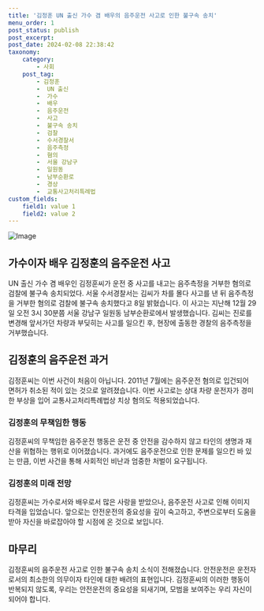 ```yaml
---
title: '김정훈 UN 출신 가수 겸 배우의 음주운전 사고로 인한 불구속 송치'
menu_order: 1
post_status: publish
post_excerpt: 
post_date: 2024-02-08 22:38:42
taxonomy:
    category:
        - 사회
    post_tag:
        - 김정훈
        -  UN 출신
        -  가수
        -  배우
        -  음주운전
        -  사고
        -  불구속 송치
        -  검찰
        -  수서경찰서
        -  음주측정
        -  혐의
        -  서울 강남구
        -  일원동
        -  남부순환로
        -  경상
        -  교통사고처리특례법
custom_fields:
    field1: value 1
    field2: value 2
---
```


![Image](https://imgnews.pstatic.net/image/088/2024/02/08/0000861562_001_20240208183501154.png?type=w647)

## 가수이자 배우 김정훈의 음주운전 사고
UN 출신 가수 겸 배우인 김정훈씨가 운전 중 사고를 내고는 음주측정을 거부한 혐의로 검찰에 불구속 송치되었다. 서울 수서경찰서는 김씨가 차를 몰다 사고를 낸 뒤 음주측정을 거부한 혐의로 검찰에 불구속 송치했다고 8일 밝혔습니다. 이 사고는 지난해 12월 29일 오전 3시 30분쯤 서울 강남구 일원동 남부순환로에서 발생했습니다. 김씨는 진로를 변경해 앞서가던 차량과 부딪히는 사고를 일으킨 후, 현장에 출동한 경찰의 음주측정을 거부했습니다.
## 김정훈의 음주운전 과거
김정훈씨는 이번 사건이 처음이 아닙니다. 2011년 7월에는 음주운전 혐의로 입건되어 면허가 취소된 적이 있는 것으로 알려졌습니다. 이번 사고로는 상대 차량 운전자가 경미한 부상을 입어 교통사고처리특례법상 치상 혐의도 적용되었습니다.
### 김정훈의 무책임한 행동
김정훈씨의 무책임한 음주운전 행동은 운전 중 안전을 감수하지 않고 타인의 생명과 재산을 위협하는 행위로 이어졌습니다. 과거에도 음주운전으로 인한 문제를 일으킨 바 있는 만큼, 이번 사건을 통해 사회적인 비난과 엄중한 처벌이 요구됩니다.
### 김정훈의 미래 전망
김정훈씨는 가수로서와 배우로서 많은 사랑을 받았으나, 음주운전 사고로 인해 이미지 타격을 입었습니다. 앞으로는 안전운전의 중요성을 깊이 숙고하고, 주변으로부터 도움을 받아 자신을 바로잡아야 할 시점에 온 것으로 보입니다.
## 마무리
김정훈씨의 음주운전 사고로 인한 불구속 송치 소식이 전해졌습니다. 안전운전은 운전자로서의 최소한의 의무이자 타인에 대한 배려의 표현입니다. 김정훈씨의 이러한 행동이 반복되지 않도록, 우리는 안전운전의 중요성을 되새기며, 모범을 보여주는 우리 자신이 되어야 합니다.
